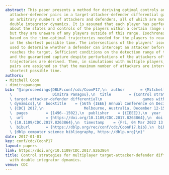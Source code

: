 ```yaml
---
abstract: This paper presents a method for deriving optimal controls and assigning
  attacker-defender pairs in a target-attacker-defender differential game between
  an arbitrary numbers of attackers and defenders, all of which are modeled using
  double integrator dynamics. It is assumed that each player has perfect information
  about the states and controls of the players within a certain range of themselves,
  but they are unaware of any players outside of this range. Isochrones are created
  based on the time-optimal trajectories needed for the players to reach any point
  in the shortest possible time. The intersections of the players' isochrones are
  used to determine whether a defender can intercept an attacker before the attacker
  reaches the target. Sufficient conditions on the detection range of the defenders
  and the guaranteed capture despite perturbations of the attackers off the nominal
  trajectories are derived. Then, in simulations with multiple players, attacker-defender
  pairs are assigned so that the maximum number of attackers are intercepted in the
  shortest possible time.
authors:
- Mitchell Coon
- dimitrapanagou
bib: "@inproceedings{DBLP:conf/cdc/CoonP17,\n  author       = {Mitchell Coon and\n\
  \                  Dimitra Panagou},\n  title        = {Control strategies for multiplayer\
  \ target-attacker-defender differential\n                  games with double integrator\
  \ dynamics},\n  booktitle    = {56th {IEEE} Annual Conference on Decision and Control,\
  \ {CDC} 2017,\n                  Melbourne, Australia, December 12-15, 2017},\n\
  \  pages        = {1496--1502},\n  publisher    = {{IEEE}},\n  year         = {2017},\n\
  \  url          = {https://doi.org/10.1109/CDC.2017.8263864},\n  doi          =\
  \ {10.1109/CDC.2017.8263864},\n  timestamp    = {Fri, 04 Mar 2022 13:29:55 +0100},\n\
  \  biburl       = {https://dblp.org/rec/conf/cdc/CoonP17.bib},\n  bibsource    =\
  \ {dblp computer science bibliography, https://dblp.org}\n}"
date: 2017-01-01
key: conf/cdc/CoonP17
layout: papers
link: https://doi.org/10.1109/CDC.2017.8263864
title: Control strategies for multiplayer target-attacker-defender differential games
  with double integrator dynamics.
venue: CDC
---
```

